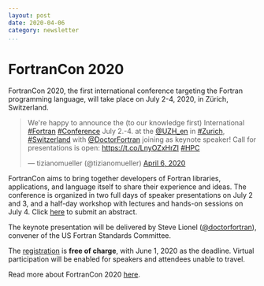 ```yaml
---
layout: post
date: 2020-04-06
category: newsletter
...
```


# FortranCon 2020

FortranCon 2020, the first international conference targeting the Fortran
programming language, will take place on July 2-4, 2020, in Zürich, Switzerland.

<blockquote class="twitter-tweet"><p lang="en" dir="ltr">We&#39;re happy to announce the (to our knowledge first) International <a href="https://twitter.com/hashtag/Fortran?src=hash&amp;ref_src=twsrc%5Etfw">#Fortran</a> <a href="https://twitter.com/hashtag/Conference?src=hash&amp;ref_src=twsrc%5Etfw">#Conference</a> July 2.-4. at the <a href="https://twitter.com/UZH_en?ref_src=twsrc%5Etfw">@UZH_en</a> in <a href="https://twitter.com/hashtag/Zurich?src=hash&amp;ref_src=twsrc%5Etfw">#Zurich</a>, <a href="https://twitter.com/hashtag/Switzerland?src=hash&amp;ref_src=twsrc%5Etfw">#Switzerland</a> with <a href="https://twitter.com/DoctorFortran?ref_src=twsrc%5Etfw">@DoctorFortran</a> joining as keynote speaker! Call for presentations is open: <a href="https://t.co/LnyOZxHrZI">https://t.co/LnyOZxHrZI</a> <a href="https://twitter.com/hashtag/HPC?src=hash&amp;ref_src=twsrc%5Etfw">#HPC</a></p>&mdash; tizianomueller (@tizianomueller) <a href="https://twitter.com/tizianomueller/status/1247121616326348800?ref_src=twsrc%5Etfw">April 6, 2020</a></blockquote> <script async src="https://platform.twitter.com/widgets.js" charset="utf-8"></script>

FortranCon aims to bring together developers of Fortran libraries,
applications, and language itself to share their experience and ideas.
The conference is organized in two full days of speaker presentations
on July 2 and 3, and a half-day workshop with lectures and hands-on sessions
on July 4.
Click [here](https://tcevents.chem.uzh.ch/event/12/abstracts/) to submit
an abstract.

The keynote presentation will be delivered by Steve Lionel
([@doctorfortran](https://twitter.com/doctorfortran)), convener of the
US Fortran Standards Committee.

The [registration](https://tcevents.chem.uzh.ch/event/12/registrations/)
is **free of charge**, with June 1, 2020 as the deadline.
Virtual participation will be enabled for speakers and attendees unable to
travel.

Read more about FortranCon 2020 [here](https://tcevents.chem.uzh.ch/event/12/).
